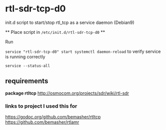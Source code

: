 # rtl-sdr-tcp-d0
init.d script to start/stop rtl_tcp as a service daemon (Debian9)

** Place script in `/etc/init.d/rtl-sdr-tcp-d0` **

Run

`
service "rtl-sdr-tcp-d0" start
systemctl daemon-reload
`
to verify service is running correctly

`
service --status-all
`
## requirements
__package rtltcp__
http://osmocom.org/projects/sdr/wiki/rtl-sdr

### links to project I used this for
https://godoc.org/github.com/bemasher/rtltcp
https://github.com/bemasher/rtlamr